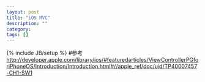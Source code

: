 ```yaml
---
layout: post
title: "iOS MVC"
description: ""
category: 
tags: []
---
```

{% include JB/setup %}
#参考
http://developer.apple.com/library/ios/#featuredarticles/ViewControllerPGforiPhoneOS/Introduction/Introduction.html#//apple_ref/doc/uid/TP40007457-CH1-SW1


